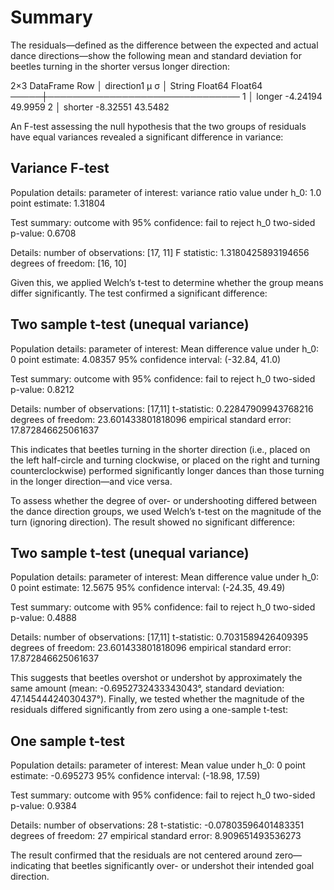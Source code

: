# Summary
The residuals—defined as the difference between the expected and actual dance directions—show the following mean and standard deviation for beetles turning in the shorter versus longer direction:

2×3 DataFrame
 Row │ direction1  μ         σ
     │ String      Float64   Float64
─────┼───────────────────────────────
   1 │ longer      -4.24194  49.9959
   2 │ shorter     -8.32551  43.5482

An F-test assessing the null hypothesis that the two groups of residuals have equal variances revealed a significant difference in variance:

Variance F-test
---------------
Population details:
    parameter of interest:   variance ratio
    value under h_0:         1.0
    point estimate:          1.31804

Test summary:
    outcome with 95% confidence: fail to reject h_0
    two-sided p-value:           0.6708

Details:
    number of observations: [17, 11]
    F statistic:            1.3180425893194656
    degrees of freedom:     [16, 10]


Given this, we applied Welch’s t-test to determine whether the group means differ significantly. The test confirmed a significant difference:

Two sample t-test (unequal variance)
------------------------------------
Population details:
    parameter of interest:   Mean difference
    value under h_0:         0
    point estimate:          4.08357
    95% confidence interval: (-32.84, 41.0)

Test summary:
    outcome with 95% confidence: fail to reject h_0
    two-sided p-value:           0.8212

Details:
    number of observations:   [17,11]
    t-statistic:              0.22847909943768216
    degrees of freedom:       23.601433801818096
    empirical standard error: 17.872846625061637


This indicates that beetles turning in the shorter direction (i.e., placed on the left half-circle and turning clockwise, or placed on the right and turning counterclockwise) performed significantly longer dances than those turning in the longer direction—and vice versa.

To assess whether the degree of over- or undershooting differed between the dance direction groups, we used Welch’s t-test on the magnitude of the turn (ignoring direction). The result showed no significant difference:

Two sample t-test (unequal variance)
------------------------------------
Population details:
    parameter of interest:   Mean difference
    value under h_0:         0
    point estimate:          12.5675
    95% confidence interval: (-24.35, 49.49)

Test summary:
    outcome with 95% confidence: fail to reject h_0
    two-sided p-value:           0.4888

Details:
    number of observations:   [17,11]
    t-statistic:              0.7031589426409395
    degrees of freedom:       23.601433801818096
    empirical standard error: 17.872846625061637


This suggests that beetles overshot or undershot by approximately the same amount (mean: -0.6952732433343043°, standard deviation: 47.14544424030437°). Finally, we tested whether the magnitude of the residuals differed significantly from zero using a one-sample t-test:

One sample t-test
-----------------
Population details:
    parameter of interest:   Mean
    value under h_0:         0
    point estimate:          -0.695273
    95% confidence interval: (-18.98, 17.59)

Test summary:
    outcome with 95% confidence: fail to reject h_0
    two-sided p-value:           0.9384

Details:
    number of observations:   28
    t-statistic:              -0.07803596401483351
    degrees of freedom:       27
    empirical standard error: 8.909651493536273


The result confirmed that the residuals are not centered around zero—indicating that beetles significantly over- or undershot their intended goal direction.